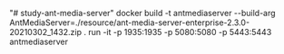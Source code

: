 "# study-ant-media-server" 
docker build -t antmediaserver --build-arg AntMediaServer=./resource/ant-media-server-enterprise-2.3.0-20210302_1432.zip .
run -it -p 1935:1935 -p 5080:5080 -p 5443:5443 antmediaserver
